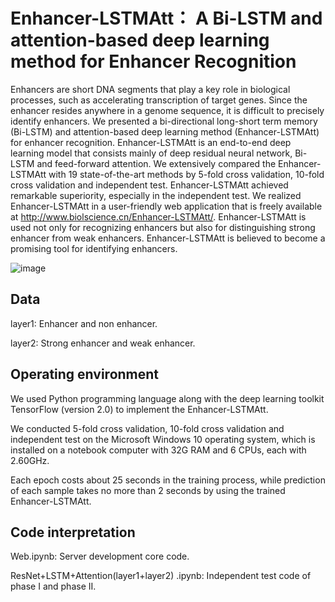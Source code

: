 # Enhancer-LSTMAtt： A Bi-LSTM and attention-based deep learning method for Enhancer Recognition
Enhancers are short DNA segments that play a key role in biological processes, such as accelerating transcription of target genes. Since the enhancer resides anywhere in a genome sequence, it is difficult to precisely identify enhancers. We presented a bi-directional long-short term memory (Bi-LSTM) and attention-based deep learning method (Enhancer-LSTMAtt) for enhancer recognition. Enhancer-LSTMAtt is an end-to-end deep learning model that consists mainly of deep residual neural network, Bi-LSTM and feed-forward attention. We extensively compared the Enhancer-LSTMAtt with 19 state-of-the-art methods by 5-fold cross validation, 10-fold cross validation and independent test. Enhancer-LSTMAtt achieved remarkable superiority, especially in the independent test. We realized Enhancer-LSTMAtt in a user-friendly web application that is freely available at http://www.biolscience.cn/Enhancer-LSTMAtt/. Enhancer-LSTMAtt is used not only for recognizing enhancers but also for distinguishing strong enhancer from weak enhancers. Enhancer-LSTMAtt is believed to become a promising tool for identifying enhancers.

![image](https://user-images.githubusercontent.com/52038355/177025319-fc07ad4b-6537-45fd-981a-89bf6eceaa9c.png)

## Data
layer1: Enhancer and non enhancer.

layer2: Strong enhancer and weak enhancer.

## Operating environment
We used Python programming language along with the deep learning toolkit TensorFlow (version 2.0) to implement the Enhancer-LSTMAtt. 

We conducted 5-fold cross validation, 10-fold cross validation and independent test on the Microsoft Windows 10 operating system, which is installed on a notebook computer with 32G RAM and 6 CPUs, each with 2.60GHz. 

Each epoch costs about 25 seconds in the training process, while prediction of each sample takes no more than 2 seconds by using the trained Enhancer-LSTMAtt.

## Code interpretation
Web.ipynb: Server development core code.

ResNet+LSTM+Attention(layer1+layer2) .ipynb: Independent test code of phase I and phase II.
